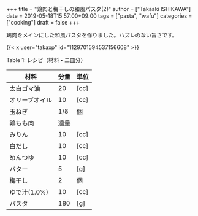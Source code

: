 +++
title = "鶏肉と梅干しの和風パスタ(2)"
author = ["Takaaki ISHIKAWA"]
date = 2019-05-18T15:57:00+09:00
tags = ["pasta", "wafu"]
categories = ["cooking"]
draft = false
+++

鶏肉をメインにした和風パスタを作りました。ハズレのない旨さです。  

{{< x user="takaxp" id="1129701594537156608" >}}  

<div class="table-caption">
  <span class="table-number">Table 1</span>:
  レシピ（材料・二皿分）
</div>

| 材料      | 分量 | 単位 |
|---------|----|----|
| 太白ゴマ油 | 20  | [cc] |
| オリーブオイル | 10  | [cc] |
| 玉ねぎ    | 1/8 | 個   |
| 鶏もも肉  | 適量 |      |
| みりん    | 10  | [cc] |
| 白だし    | 10  | [cc] |
| めんつゆ  | 10  | [cc] |
| バター    | 5   | [g]  |
| 梅干し    | 2   | 個   |
| ゆで汁(1.0%) | 10  | [cc] |
| パスタ    | 180 | [g]  |
